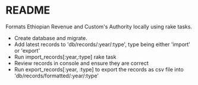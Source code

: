 # README

Formats Ethiopian Revenue and Custom's Authority locally using rake tasks.


* Create database and migrate.
* Add latest records to 'db/records/:year/:type', type being either 'import' or 'export'
* Run import_records[:year,:type] rake task
* Review records in console and ensure they are correct
* Run export_records[:year, :type] to export the records as csv file into 'db/records/formatted/:year/:type'